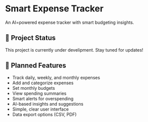 # Smart Expense Tracker

An AI=powered expense tracker with smart budgeting insights.

## 🚧 Project Status

This project is currently under develipment. Stay tuned for updates!

## 🔮 Planned Features
- Track daily, weekly, and monthly expenses
- Add and categorize expenses
- Set monthly budgets
- View spending summaries
- Smart alerts for overspending
- AI-based insights and suggestions
- Simple, clear user interface
- Data export options (CSV, PDF)